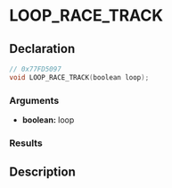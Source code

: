 # LOOP_RACE_TRACK

## Declaration
```cpp
// 0x77FD5097
void LOOP_RACE_TRACK(boolean loop);
```

### Arguments
- **boolean:** loop

### Results

## Description
